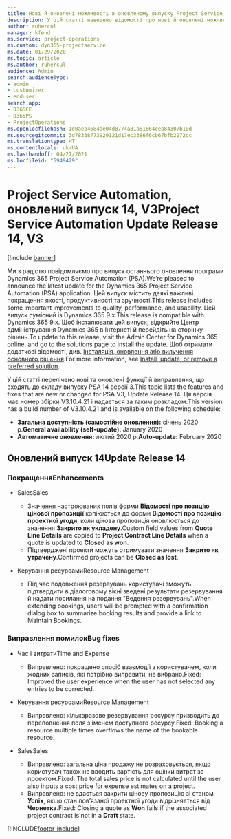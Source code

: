 ```yaml
---
title: Нові й оновлені можливості в оновленому випуску Project Service Automation 14 версії 3
description: У цій статті наведено відомості про нові й оновлені можливості Project Service Automation 14 версії 3.
author: ruhercul
manager: kfend
ms.service: project-operations
ms.custom: dyn365-projectservice
ms.date: 01/29/2020
ms.topic: article
ms.author: ruhercul
audience: Admin
search.audienceType:
- admin
- customizer
- enduser
search.app:
- D365CE
- D365PS
- ProjectOperations
ms.openlocfilehash: 1d0aeb4684ae04d8774a31a51664ceb84307b10d
ms.sourcegitcommit: 3d78338773929121d17ec3386f6cb67bfb2272cc
ms.translationtype: HT
ms.contentlocale: uk-UA
ms.lasthandoff: 04/27/2021
ms.locfileid: "5949429"
---
```

# <a name="project-service-automation-update-release-14-v3"></a><span data-ttu-id="86631-103">Project Service Automation, оновлений випуск 14, V3</span><span class="sxs-lookup"><span data-stu-id="86631-103">Project Service Automation Update Release 14, V3</span></span>

[!include [banner](../includes/psa-now-project-operations.md)]

<span data-ttu-id="86631-104">Ми з радістю повідомляємо про випуск останнього оновлення програми Dynamics 365 Project Service Automation (PSA).</span><span class="sxs-lookup"><span data-stu-id="86631-104">We’re pleased to announce the latest update for the Dynamics 365 Project Service Automation (PSA) application.</span></span> <span data-ttu-id="86631-105">Цей випуск містить деякі важливі покращення якості, продуктивності та зручності.</span><span class="sxs-lookup"><span data-stu-id="86631-105">This release includes some important improvements to quality, performance, and usability.</span></span> <span data-ttu-id="86631-106">Цей випуск сумісний із Dynamics 365 9.x.</span><span class="sxs-lookup"><span data-stu-id="86631-106">This release is compatible with Dynamics 365 9.x.</span></span> <span data-ttu-id="86631-107">Щоб інсталювати цей випуск, відкрийте Центр адміністрування Dynamics 365 в Інтернеті й перейдіть на сторінку рішень.</span><span class="sxs-lookup"><span data-stu-id="86631-107">To update to this release, visit the Admin Center for Dynamics 365 online, and go to the solutions page to install the update.</span></span> <span data-ttu-id="86631-108">Щоб отримати додаткові відомості, див. [Інсталяція, оновлення або вилучення основного рішення](/power-platform/admin/install-remove-preferred-solution).</span><span class="sxs-lookup"><span data-stu-id="86631-108">For more information, see [Install, update, or remove a preferred solution](/power-platform/admin/install-remove-preferred-solution).</span></span>

<span data-ttu-id="86631-109">У цій статті перелічено нові та оновлені функції й виправлення, що входять до складу випуску PSA 14 версії 3.</span><span class="sxs-lookup"><span data-stu-id="86631-109">This topic lists the features and fixes that are new or changed for PSA V3, Update Release 14.</span></span> <span data-ttu-id="86631-110">Ця версія має номер збірки V3.10.4.21 і надається за таким розкладом:</span><span class="sxs-lookup"><span data-stu-id="86631-110">This version has a build number of V3.10.4.21 and is available on the following schedule:</span></span>

- <span data-ttu-id="86631-111">**Загальна доступність (самостійне оновлення):** січень 2020 р.</span><span class="sxs-lookup"><span data-stu-id="86631-111">**General availability (self-update):** January 2020</span></span>
- <span data-ttu-id="86631-112">**Автоматичне оновлення:** лютий 2020 р.</span><span class="sxs-lookup"><span data-stu-id="86631-112">**Auto-update:** February 2020</span></span>

## <a name="update-release-14"></a><span data-ttu-id="86631-113">Оновлений випуск 14</span><span class="sxs-lookup"><span data-stu-id="86631-113">Update Release 14</span></span>

### <a name="enhancements"></a><span data-ttu-id="86631-114">Покращення</span><span class="sxs-lookup"><span data-stu-id="86631-114">Enhancements</span></span>

- <span data-ttu-id="86631-115">Sales</span><span class="sxs-lookup"><span data-stu-id="86631-115">Sales</span></span>

     - <span data-ttu-id="86631-116">Значення настроюваних полів форми **Відомості про позицію цінової пропозиції** копіюються до форми **Відомості про позицію проектної угоди**, коли цінова пропозиція оновлюється до значення **Закрито як укладену**.</span><span class="sxs-lookup"><span data-stu-id="86631-116">Custom field values from **Quote Line Details** are copied to **Project Contract Line Details** when a quote is updated to **Closed as won**.</span></span>
     - <span data-ttu-id="86631-117">Підтверджені проекти можуть отримувати значення **Закрито як утрачену**.</span><span class="sxs-lookup"><span data-stu-id="86631-117">Confirmed projects can be **Closed as lost**.</span></span>

- <span data-ttu-id="86631-118">Керування ресурсами</span><span class="sxs-lookup"><span data-stu-id="86631-118">Resource Management</span></span>

     - <span data-ttu-id="86631-119">Під час подовження резервувань користувачі зможуть підтвердити в діалоговому вікні зведені результати резервування й надати посилання на подання "Ведення резервувань".</span><span class="sxs-lookup"><span data-stu-id="86631-119">When extending bookings, users will be prompted with a confirmation dialog box to summarize booking results and provide a link to Maintain Bookings.</span></span>


### <a name="bug-fixes"></a><span data-ttu-id="86631-120">Виправлення помилок</span><span class="sxs-lookup"><span data-stu-id="86631-120">Bug fixes</span></span>

- <span data-ttu-id="86631-121">Час і витрати</span><span class="sxs-lookup"><span data-stu-id="86631-121">Time and Expense</span></span>

     - <span data-ttu-id="86631-122">Виправлено: покращено спосіб взаємодії з користувачем, коли жодних записів, які потрібно виправити, не вибрано.</span><span class="sxs-lookup"><span data-stu-id="86631-122">Fixed: Improved the user experience when the user has not selected any entries to be corrected.</span></span>

- <span data-ttu-id="86631-123">Керування ресурсами</span><span class="sxs-lookup"><span data-stu-id="86631-123">Resource Management</span></span>

     - <span data-ttu-id="86631-124">Виправлено: кількаразове резервування ресурсу призводить до переповнення поля з іменем доступного ресурсу.</span><span class="sxs-lookup"><span data-stu-id="86631-124">Fixed: Booking a resource multiple times overflows the name of the bookable resource.</span></span>

- <span data-ttu-id="86631-125">Sales</span><span class="sxs-lookup"><span data-stu-id="86631-125">Sales</span></span>

     - <span data-ttu-id="86631-126">Виправлено: загальна ціна продажу не розраховується, якщо користувач також не вводить вартість для оцінки витрат за проектом.</span><span class="sxs-lookup"><span data-stu-id="86631-126">Fixed: The total sales price is not calculated until the user also inputs a cost price for expense estimates on a project.</span></span>
     - <span data-ttu-id="86631-127">Виправлено: не вдається закрити цінову пропозицію зі станом **Успіх**, якщо стан пов’язаної проектної угоди відрізняється від **Чернетка**.</span><span class="sxs-lookup"><span data-stu-id="86631-127">Fixed: Closing a quote as **Won** fails if the associated project contract is not in a **Draft** state.</span></span>



[!INCLUDE[footer-include](../includes/footer-banner.md)]